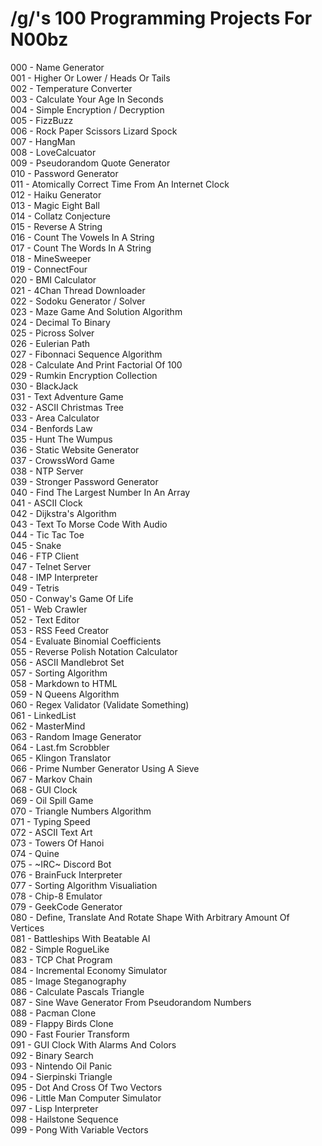 # /g/'s 100 Programming Projects For N00bz
000 - Name Generator <br>
001 - Higher Or Lower / Heads Or Tails <br>
002 - Temperature Converter <br>
003 - Calculate Your Age In Seconds <br>
004 - Simple Encryption / Decryption <br>
005 - FizzBuzz <br>
006 - Rock Paper Scissors Lizard Spock <br>
007 - HangMan <br>
008 - LoveCalcuator <br>
009 - Pseudorandom Quote Generator <br>
010 - Password Generator <br>
011 - Atomically Correct Time From An Internet Clock <br>
012 - Haiku Generator <br>
013 - Magic Eight Ball <br>
014 - Collatz Conjecture <br>
015 - Reverse A String <br>
016 - Count The Vowels In A String <br>
017 - Count The Words In A String <br>
018 - MineSweeper <br>
019 - ConnectFour <br>
020 - BMI Calculator <br>
021 - 4Chan Thread Downloader <br>
022 - Sodoku Generator / Solver <br>
023 - Maze Game And Solution Algorithm <br>
024 - Decimal To Binary <br>
025 - Picross Solver <br>
026 - Eulerian Path <br>
027 - Fibonnaci Sequence Algorithm <br>
028 - Calculate And Print Factorial Of 100 <br>
029 - Rumkin Encryption Collection <br>
030 - BlackJack <br>
031 - Text Adventure Game <br>
032 - ASCII Christmas Tree <br>
033 - Area Calculator <br>
034 - Benfords Law <br>
035 - Hunt The Wumpus <br>
036 - Static Website Generator <br>
037 - CrowssWord Game <br>
038 - NTP Server <br>
039 - Stronger Password Generator <br>
040 - Find The Largest Number In An Array <br>
041 - ASCII Clock <br>
042 - Dijkstra's Algorithm <br>
043 - Text To Morse Code With Audio <br>
044 - Tic Tac Toe <br>
045 - Snake <br>
046 - FTP Client <br>
047 - Telnet Server <br>
048 - IMP Interpreter <br>
049 - Tetris <br>
050 - Conway's Game Of Life <br>
051 - Web Crawler <br>
052 - Text Editor <br>
053 - RSS Feed Creator <br>
054 - Evaluate Binomial Coefficients <br>
055 - Reverse Polish Notation Calculator <br>
056 - ASCII Mandlebrot Set <br>
057 - Sorting Algorithm <br>
058 - Markdown to HTML <br>
059 - N Queens Algorithm <br>
060 - Regex Validator (Validate Something) <br>
061 - LinkedList <br>
062 - MasterMind <br>
063 - Random Image Generator <br>
064 - Last.fm Scrobbler <br>
065 - Klingon Translator <br>
066 - Prime Number Generator Using A Sieve <br>
067 - Markov Chain <br>
068 - GUI Clock <br>
069 - Oil Spill Game <br>
070 - Triangle Numbers Algorithm <br>
071 - Typing Speed <br>
072 - ASCII Text Art <br>
073 - Towers Of Hanoi <br>
074 - Quine <br>
075 - ~IRC~ Discord Bot <br>
076 - BrainFuck Interpreter <br>
077 - Sorting Algorithm Visualiation <br>
078 - Chip-8 Emulator <br>
079 - GeekCode Generator <br>
080 - Define, Translate And Rotate Shape With Arbitrary Amount Of Vertices <br>
081 - Battleships With Beatable AI <br>
082 - Simple RogueLike <br>
083 - TCP Chat Program <br>
084 - Incremental Economy Simulator <br>
085 - Image Steganography <br>
086 - Calculate Pascals Triangle <br>
087 - Sine Wave Generator From Pseudorandom Numbers <br>
088 - Pacman Clone <br>
089 - Flappy Birds Clone <br>
090 - Fast Fourier Transform <br>
091 - GUI Clock With Alarms And Colors <br>
092 - Binary Search <br>
093 - Nintendo Oil Panic <br>
094 - Sierpinski Triangle <br>
095 - Dot And Cross Of Two Vectors <br>
096 - Little Man Computer Simulator <br>
097 - Lisp Interpreter <br>
098 - Hailstone Sequence <br>
099 - Pong With Variable Vectors <br>
